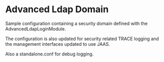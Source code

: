 Advanced Ldap Domain
====================

Sample configuration containing a security domain defined with the AdvancedLdapLoginModule.

The configuration is also updated for security related TRACE logging and the management interfaces updated to use JAAS.

Also a standalone.conf for debug logging.

